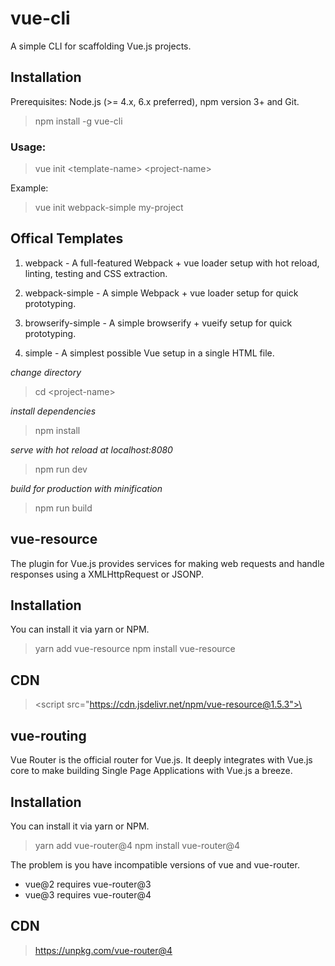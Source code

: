 # vue-cli

A simple CLI for scaffolding Vue.js projects.

## Installation

Prerequisites: Node.js (>= 4.x, 6.x preferred), npm version 3+ and Git.

> npm install -g vue-cli

### Usage:

> vue init \<template-name> \<project-name> 

Example:

> vue init webpack-simple my-project 

## Offical Templates

1. webpack - A full-featured Webpack + vue loader setup with hot reload, linting, testing and CSS extraction.

2. webpack-simple - A simple Webpack + vue loader setup for quick prototyping.

3. browserify-simple - A simple browserify + vueify setup for quick prototyping.

4. simple - A simplest possible Vue setup in a single HTML file.

*change directory*

> cd \<project-name>

*install dependencies*

> npm install

*serve with hot reload at localhost:8080*

> npm run dev

*build for production with minification*

> npm run build

## vue-resource

The plugin for Vue.js provides services for making web requests and handle responses using a XMLHttpRequest or JSONP.

## Installation

You can install it via yarn or NPM.

> yarn add vue-resource
> npm install vue-resource

## CDN

> \<script src="https://cdn.jsdelivr.net/npm/vue-resource@1.5.3">\</script>

## vue-routing

Vue Router is the official router for Vue.js. It deeply integrates with Vue.js core to make building Single Page Applications with Vue.js a breeze.

## Installation

You can install it via yarn or NPM.

> yarn add vue-router@4
> npm install vue-router@4

The problem is you have incompatible versions of vue and vue-router.

- vue@2 requires vue-router@3
- vue@3 requires vue-router@4


## CDN

> https://unpkg.com/vue-router@4